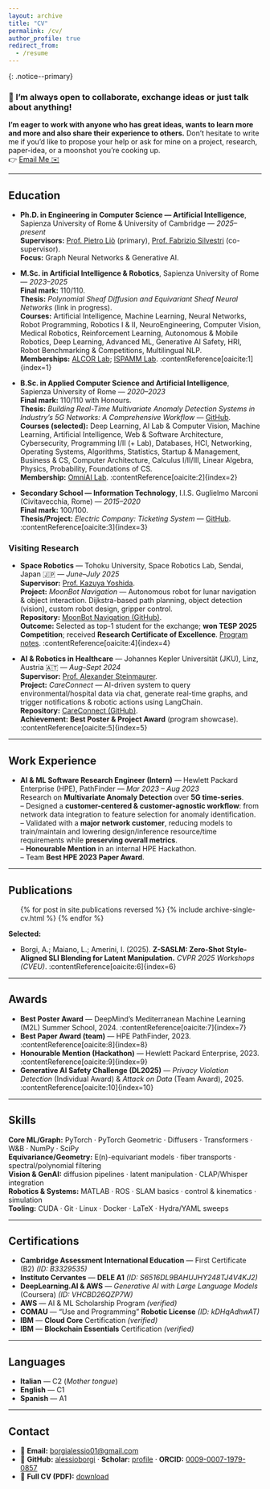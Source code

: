 ```yaml
---
layout: archive
title: "CV"
permalink: /cv/
author_profile: true
redirect_from:
  - /resume
---
```



{: .notice--primary}
### 🚀 I’m always open to collaborate, exchange ideas or just talk about anything!
**I’m eager to work with anyone who has great ideas, wants to learn more and more and also share their experience to others.** Don’t hesitate to write me if you’d like to propose your help or ask for mine on a project, research, paper-idea, or a moonshot you’re cooking up.  
👉 <a href="mailto:alessio.borgi@uniroma1.it" class="btn btn--primary">Email Me ✉️</a> &nbsp; 

---

## Education

- **Ph.D. in Engineering in Computer Science — Artificial Intelligence**, Sapienza University of Rome & University of Cambridge — *2025–present*  
  **Supervisors:** [Prof. Pietro Liò](https://www.cst.cam.ac.uk/people/pl219) (primary), [Prof. Fabrizio Silvestri](https://sites.google.com/diag.uniroma1.it/fabriziosilvestri) (co-supervisor).  
  **Focus:** Graph Neural Networks & Generative AI. 
  

- **M.Sc. in Artificial Intelligence & Robotics**, Sapienza University of Rome — *2023–2025*  
  **Final mark:** 110/110.  
  **Thesis:** *Polynomial Sheaf Diffusion and Equivariant Sheaf Neural Networks* (link in progress).  
  **Courses:** Artificial Intelligence, Machine Learning, Neural Networks, Robot Programming, Robotics I & II, NeuroEngineering, Computer Vision, Medical Robotics, Reinforcement Learning, Autonomous & Mobile Robotics, Deep Learning, Advanced ML, Generative AI Safety, HRI, Robot Benchmarking & Competitions, Multilingual NLP.  
  **Memberships:** [ALCOR Lab](https://alcorlab.diag.uniroma1.it/); [ISPAMM Lab](https://sites.google.com/uniroma1.it/ispamm/). :contentReference[oaicite:1]{index=1}

- **B.Sc. in Applied Computer Science and Artificial Intelligence**, Sapienza University of Rome — *2020–2023*  
  **Final mark:** 110/110 with Honours.  
  **Thesis:** *Building Real-Time Multivariate Anomaly Detection Systems in Industry’s 5G Networks: A Comprehensive Workflow* — [GitHub](https://github.com/alessioborgi/Bachelor-s-Thesis).  
  **Courses (selected):** Deep Learning, AI Lab & Computer Vision, Machine Learning, Artificial Intelligence, Web & Software Architecture, Cybersecurity, Programming I/II (+ Lab), Databases, HCI, Networking, Operating Systems, Algorithms, Statistics, Startup & Management, Business & CS, Computer Architecture, Calculus I/II/III, Linear Algebra, Physics, Probability, Foundations of CS.  
  **Membership:** [OmniAI Lab](https://omnai.di.uniroma1.it/undergrad/). :contentReference[oaicite:2]{index=2}

- **Secondary School — Information Technology**, I.I.S. Guglielmo Marconi (Civitavecchia, Rome) — *2015–2020*  
  **Final mark:** 100/100.  
  **Thesis/Project:** *Electric Company: Ticketing System* — [GitHub](https://github.com/alessioborgi/ElectricCompany-TicketingSystem). :contentReference[oaicite:3]{index=3}

### Visiting Research

- **Space Robotics** — Tohoku University, Space Robotics Lab, Sendai, Japan 🇯🇵 — *June–July 2025*  
  **Supervisor:** [Prof. Kazuya Yoshida](https://astro.mech.tohoku.ac.jp/e/).  
  **Project:** *MoonBot Navigation* — Autonomous robot for lunar navigation & object interaction. Dijkstra-based path planning, object detection (vision), custom robot design, gripper control.  
  **Repository:** [MoonBot Navigation (GitHub)](https://github.com/alessioborgi/MoonBot-Navigation).  
  **Outcome:** Selected as top-1 student for the exchange; **won TESP 2025 Competition**; received **Research Certificate of Excellence**. [Program notes](https://ivy-raisin-5ba.notion.site/TESP-2025-1845e564ed5580c0b197d35fc598a591). :contentReference[oaicite:4]{index=4}

- **AI & Robotics in Healthcare** — Johannes Kepler Universität (JKU), Linz, Austria 🇦🇹 — *Aug–Sept 2024*  
  **Supervisor:** [Prof. Alexander Steinmaurer](https://it-u.at/en/persons/team/alexander-steinmaurer/).  
  **Project:** *CareConnect* — AI-driven system to query environmental/hospital data via chat, generate real-time graphs, and trigger notifications & robotic actions using LangChain.  
  **Repository:** [CareConnect (GitHub)](https://github.com/alessioborgi/CareConnect).  
  **Achievement:** **Best Poster & Project Award** (program showcase). :contentReference[oaicite:5]{index=5}

---

## Work Experience

- **AI & ML Software Research Engineer (Intern)** — Hewlett Packard Enterprise (HPE), PathFinder — *Mar 2023 – Aug 2023*  
  Research on **Multivariate Anomaly Detection** over **5G time-series**.  
  – Designed a **customer-centered & customer-agnostic workflow**: from network data integration to feature selection for anomaly identification.  
  – Validated with a **major network customer**, reducing models to train/maintain and lowering design/inference resource/time requirements while **preserving overall metrics**.  
  – **Honourable Mention** in an internal HPE Hackathon.  
  – Team **Best HPE 2023 Paper Award**.

---


## Publications
<ul>
{% for post in site.publications reversed %}
  {% include archive-single-cv.html %}
{% endfor %}
</ul>

**Selected:**  
- Borgi, A.; Maiano, L.; Amerini, I. (2025). **Z-SASLM: Zero-Shot Style-Aligned SLI Blending for Latent Manipulation.** *CVPR 2025 Workshops (CVEU)*. :contentReference[oaicite:6]{index=6}

---

## Awards
- **Best Poster Award** — DeepMind’s Mediterranean Machine Learning (M2L) Summer School, 2024. :contentReference[oaicite:7]{index=7}  
- **Best Paper Award (team)** — HPE PathFinder, 2023. :contentReference[oaicite:8]{index=8}  
- **Honourable Mention (Hackathon)** — Hewlett Packard Enterprise, 2023. :contentReference[oaicite:9]{index=9}  
- **Generative AI Safety Challenge (DL2025)** — *Privacy Violation Detection* (Individual Award) & *Attack on Data* (Team Award), 2025. :contentReference[oaicite:10]{index=10}

---

## Skills
**Core ML/Graph:** PyTorch · PyTorch Geometric · Diffusers · Transformers · W&B · NumPy · SciPy  
**Equivariance/Geometry:** E(n)-equivariant models · fiber transports · spectral/polynomial filtering  
**Vision & GenAI:** diffusion pipelines · latent manipulation · CLAP/Whisper integration  
**Robotics & Systems:** MATLAB · ROS · SLAM basics · control & kinematics · simulation  
**Tooling:** CUDA · Git · Linux · Docker · LaTeX · Hydra/YAML sweeps

---

## Certifications
- **Cambridge Assessment International Education** — First Certificate (B2) *(ID: B3329535)*  
- **Instituto Cervantes** — **DELE A1** *(ID: S6516DL9BAHUJHY248TJ4V4KJ2)*  
- **DeepLearning.AI & AWS** — *Generative AI with Large Language Models* (Coursera) *(ID: VHCBD26QZP7W)*  
- **AWS** — AI & ML Scholarship Program *(verified)*  
- **COMAU** — “Use and Programming” **Robotic License** *(ID: kDHqAdhwAT)*  
- **IBM** — **Cloud Core** Certification *(verified)*  
- **IBM** — **Blockchain Essentials** Certification *(verified)*

---

## Languages
- **Italian** — C2 (*Mother tongue*)  
- **English** — C1 
- **Spanish** — A1

---

## Contact
- 📧 **Email:** <a href="mailto:borgialessio01@gmail.com">borgialessio01@gmail.com</a>  
- 🔗 **GitHub:** <a href="https://github.com/alessioborgi">alessioborgi</a> · **Scholar:** <a href="https://scholar.google.com/citations?user=Ds4ktdkAAAAJ&hl=it">profile</a> · **ORCID:** <a href="https://orcid.org/0009-0007-1979-0857">0009-0007-1979-0857</a>  
- 📄 **Full CV (PDF):** <a href="/assets/Alessio_Borgi_CV_Short.pdf">download</a>
